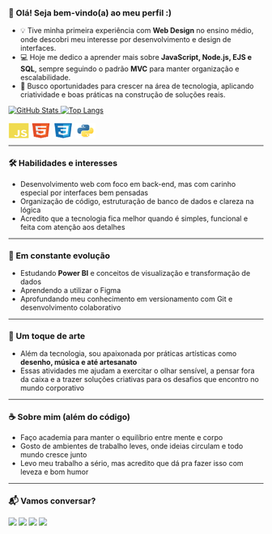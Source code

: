 ### 👋 Olá! Seja bem-vindo(a) ao meu perfil :)

- 💡 Tive minha primeira experiência com **Web Design** no ensino médio, onde descobri meu interesse por desenvolvimento e design de interfaces.  
- 💻 Hoje me dedico a aprender mais sobre **JavaScript, Node.js, EJS e SQL**, sempre seguindo o padrão **MVC** para manter organização e escalabilidade.  
- 🎯 Busco oportunidades para crescer na área de tecnologia, aplicando criatividade e boas práticas na construção de soluções reais.

<div class="github-stats">
  <a href="https://github.com/LaisAmano" target="_blank">
    <img height="180em" src="https://github-readme-stats.vercel.app/api?username=LaisAmano&show_icons=true&theme=dracula&hide_rank=true" alt="GitHub Stats">
  </a>
  <a href="https://github.com/LaisAmano" target="_blank">
    <img height="180em" src="https://github-readme-stats.vercel.app/api/top-langs/?username=LaisAmano&show_icons=true&theme=dracula" alt="Top Langs">
  </a>
</div>

<div style="display: inline_block"><br>
  <img align="center" alt="Rafa-Js" height="30" width="40" src="https://raw.githubusercontent.com/devicons/devicon/master/icons/javascript/javascript-plain.svg">
  <img align="center" alt="Rafa-HTML" height="30" width="40" src="https://raw.githubusercontent.com/devicons/devicon/master/icons/html5/html5-original.svg">
  <img align="center" alt="Rafa-CSS" height="30" width="40" src="https://raw.githubusercontent.com/devicons/devicon/master/icons/css3/css3-original.svg">
  <img align="center" alt="Rafa-Python" height="30" width="40" src="https://raw.githubusercontent.com/devicons/devicon/master/icons/python/python-original.svg">
</div>

---

### 🛠️ Habilidades e interesses

- Desenvolvimento web com foco em back-end, mas com carinho especial por interfaces bem pensadas  
- Organização de código, estruturação de banco de dados e clareza na lógica  
- Acredito que a tecnologia fica melhor quando é simples, funcional e feita com atenção aos detalhes

---

### 🌱 Em constante evolução

- Estudando **Power BI** e conceitos de visualização e transformação de dados
- Aprendendo a utilizar o Figma
- Aprofundando meu conhecimento em versionamento com Git e desenvolvimento colaborativo  

---

### 🎨 Um toque de arte

- Além da tecnologia, sou apaixonada por práticas artísticas como **desenho, música e até artesanato**  
- Essas atividades me ajudam a exercitar o olhar sensível, a pensar fora da caixa e a trazer soluções criativas para os desafios que encontro no mundo corporativo

---

### ☕ Sobre mim (além do código)

- Faço academia para manter o equilíbrio entre mente e corpo  
- Gosto de ambientes de trabalho leves, onde ideias circulam e todo mundo cresce junto  
- Levo meu trabalho a sério, mas acredito que dá pra fazer isso com leveza e bom humor

---

### 📬 Vamos conversar?

<div> 
  <a href="https://instagram.com/rafaballerini" target="_blank"><img src="https://img.shields.io/badge/-Instagram-%23E4405F?style=for-the-badge&logo=instagram&logoColor=white" target="_blank"></a>
 <a href="" target="_blank"><img src="https://img.shields.io/badge/Discord-7289DA?style=for-the-badge&logo=discord&logoColor=white" target="_blank"></a>
  <a href = "mailto:amano.lais90@gmail.com"><img src="https://img.shields.io/badge/-Gmail-%23333?style=for-the-badge&logo=gmail&logoColor=white" target="_blank"></a>
  <a href="https://www.linkedin.com/in/lais-amano-30b788306/" target="_blank"><img src="https://img.shields.io/badge/-LinkedIn-%230077B5?style=for-the-badge&logo=linkedin&logoColor=white" target="_blank"></a>
</div>
